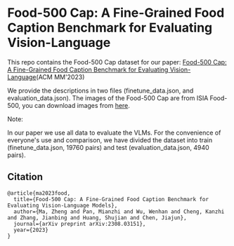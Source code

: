 # Food-500 Cap: A Fine-Grained Food Caption Benchmark for Evaluating Vision-Language 

This repo contains the Food-500 Cap dataset for our paper: [Food-500 Cap: A Fine-Grained Food Caption Benchmark for Evaluating Vision-Language](https://arxiv.org/abs/2308.03151)(ACM MM'2023)

We provide the descriptions in two files (finetune_data.json, and evaluation_data.json). 
The images of the Food-500 Cap are from ISIA Food-500, you can download images from [here](http://123.57.42.89/FoodComputing-Dataset/ISIA-Food500.html).

Note:

In our paper we use all data to evaluate the VLMs. For the convenience of everyone's use and comparison, we have divided the dataset into train (finetune_data.json, 19760 pairs) and test (evaluation_data.json, 4940 pairs).


## Citation

```
@article{ma2023food,
  title={Food-500 Cap: A Fine-Grained Food Caption Benchmark for Evaluating Vision-Language Models},
  author={Ma, Zheng and Pan, Mianzhi and Wu, Wenhan and Cheng, Kanzhi and Zhang, Jianbing and Huang, Shujian and Chen, Jiajun},
  journal={arXiv preprint arXiv:2308.03151},
  year={2023}
}
```
